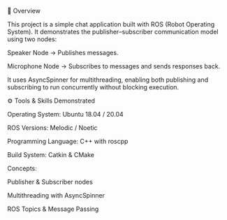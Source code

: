 📌 Overview

This project is a simple chat application built with ROS (Robot Operating System).
It demonstrates the publisher–subscriber communication model using two nodes:

Speaker Node → Publishes messages.

Microphone Node → Subscribes to messages and sends responses back.

It uses AsyncSpinner for multithreading, enabling both publishing and subscribing to run concurrently without blocking execution.

⚙️ Tools & Skills Demonstrated

Operating System: Ubuntu 18.04 / 20.04

ROS Versions: Melodic / Noetic

Programming Language: C++ with roscpp

Build System: Catkin & CMake

Concepts:

Publisher & Subscriber nodes

Multithreading with AsyncSpinner

ROS Topics & Message Passing
